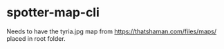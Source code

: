 # spotter-map-cli

Needs to have the tyria.jpg map from https://thatshaman.com/files/maps/ placed in root folder.